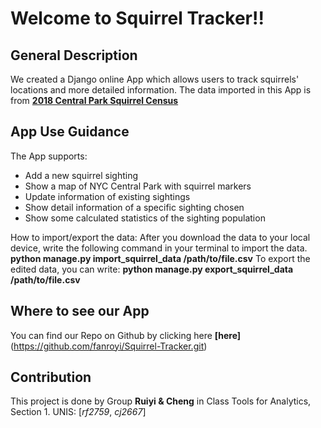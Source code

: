 # Welcome to Squirrel Tracker!!

## General Description
We created a Django online App which allows users to track squirrels' locations and more detailed information.
The data imported in this App is from **[2018 Central Park Squirrel Census](https://data.cityofnewyork.us/Environment/2018-Central-Park-Squirrel-Census-Squirrel-Data/vfnx-vebw)**

## App Use Guidance
The App supports:
- Add a new squirrel sighting
- Show a map of NYC Central Park with squirrel markers
- Update information of existing sightings
- Show detail information of a specific sighting chosen
- Show some calculated statistics of the sighting population

How to import/export the data:
After you download the data to your local device, write the following command in your terminal to import the data.
**python manage.py import_squirrel_data /path/to/file.csv**
To export the edited data, you can write:
**python manage.py export_squirrel_data /path/to/file.csv**

## Where to see our App
You can find our Repo on Github by clicking here **[here]**(https://github.com/fanroyi/Squirrel-Tracker.git)

## Contribution
This project is done by Group **Ruiyi & Cheng** in Class Tools for Analytics, Section 1.
UNIS: [*rf2759*, *cj2667*]